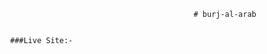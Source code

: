

                                                           # burj-al-arab
                  
                  
                  ###Live Site:-
